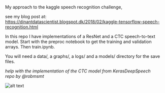 My approach to the kaggle speech recognition challenge,

see my blog post at: https://dinantdatascientist.blogspot.dk/2018/02/kaggle-tensorflow-speech-recognition.html

In this repo I have implementations of a ResNet and a CTC speech-to-text model.
Start with the preproc notebook to get the training and validation arrays. Then train.ipynb.

You will need a data/, a graphs/, a logs/ and a models/ directory for the save files.

*help with the implementation of the CTC model from KerasDeepSpeech repo by @robmsmt*

![alt text](https://github.com/chrisdinant/speech/raw/master/confmat.png)
